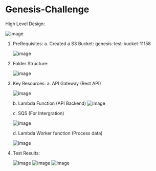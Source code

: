 # Genesis-Challenge

High Level Design:

![image](https://github.com/user-attachments/assets/afe5ccc6-59cb-41f7-b0c7-9e77c0b087c7)


1. PreRequisites:
   a. Created a S3 Bucket: genesis-test-bucket-11158
   
   ![image](https://github.com/user-attachments/assets/f9098a66-45e5-4636-8900-bcf2cb8eaeea)

2. Folder Structure:
   
   ![image](https://github.com/user-attachments/assets/b57d1ef2-0841-4d5c-b6fc-6bca46fc05fe)

3. Key Resources:
   a. API Gateway (Rest API)
   
   ![image](https://github.com/user-attachments/assets/9e6b27aa-35e8-471f-9f45-195e28b85038)

   b. Lambda Function (API Backend)
   ![image](https://github.com/user-attachments/assets/2bcb06de-add9-48e4-9273-020d1a2528ff)

   c. SQS (For Intergration)
   
   ![image](https://github.com/user-attachments/assets/cd238510-71bd-4f70-800f-226dc1754d21)

   d. Lambda Worker function (Process data)
   
   ![image](https://github.com/user-attachments/assets/d9646eed-6ad0-4f9e-9117-5576acd778de)
   
4. Test Results:
   
   ![image](https://github.com/user-attachments/assets/ad0971ce-e8a6-4c3e-86c9-c4d82c830b1f)
   ![image](https://github.com/user-attachments/assets/48b29b91-7907-4f3d-9d43-4a3eaf5f4ef2)
   ![image](https://github.com/user-attachments/assets/5eff90b5-a7b2-4e74-8962-e6a535f528fc)






   
